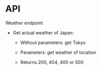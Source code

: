 # API

Weather endpoint
- Get actual weather of Japan:
  - Without parameters: get Tokyo
  - Parameters: get weather of location
  
  - Returns 200, 404, 400 or 500
